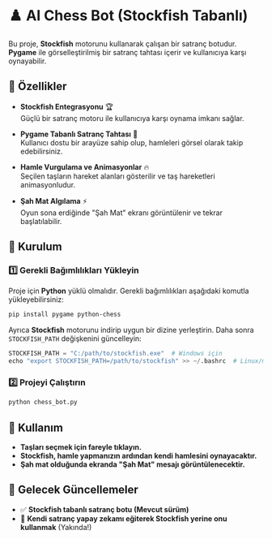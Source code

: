 # ♟️ AI Chess Bot (Stockfish Tabanlı)

Bu proje, **Stockfish** motorunu kullanarak çalışan bir satranç botudur. **Pygame** ile görselleştirilmiş bir satranç tahtası içerir ve kullanıcıya karşı oynayabilir.

## 🚀 Özellikler

- **Stockfish Entegrasyonu** 🏆  
  Güçlü bir satranç motoru ile kullanıcıya karşı oynama imkanı sağlar.
  
- **Pygame Tabanlı Satranç Tahtası** 🎨  
  Kullanıcı dostu bir arayüze sahip olup, hamleleri görsel olarak takip edebilirsiniz.
  
- **Hamle Vurgulama ve Animasyonlar** 🔥  
  Seçilen taşların hareket alanları gösterilir ve taş hareketleri animasyonludur.
  
- **Şah Mat Algılama** ⚡  
  Oyun sona erdiğinde "Şah Mat" ekranı görüntülenir ve tekrar başlatılabilir.

## 📌 Kurulum

### 1️⃣ Gerekli Bağımlılıkları Yükleyin

Proje için **Python** yüklü olmalıdır. Gerekli bağımlılıkları aşağıdaki komutla yükleyebilirsiniz:

```bash
pip install pygame python-chess
```

Ayrıca **Stockfish** motorunu indirip uygun bir dizine yerleştirin. Daha sonra `STOCKFISH_PATH` değişkenini güncelleyin:

```python
STOCKFISH_PATH = "C:/path/to/stockfish.exe"  # Windows için
echo "export STOCKFISH_PATH=/path/to/stockfish" >> ~/.bashrc  # Linux/macOS için
```

### 2️⃣ Projeyi Çalıştırın

```bash
python chess_bot.py
```

## 🎯 Kullanım

- **Taşları seçmek için fareyle tıklayın.**
- **Stockfish, hamle yapmanızın ardından kendi hamlesini oynayacaktır.**
- **Şah mat olduğunda ekranda "Şah Mat" mesajı görüntülenecektir.**

## 🔮 Gelecek Güncellemeler

- ✅ **Stockfish tabanlı satranç botu (Mevcut sürüm)**
- 🔄 **Kendi satranç yapay zekamı eğiterek Stockfish yerine onu kullanmak** (Yakında!)


